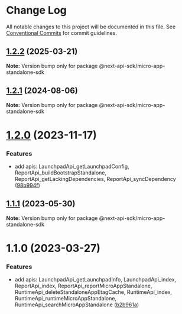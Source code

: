 # Change Log

All notable changes to this project will be documented in this file.
See [Conventional Commits](https://conventionalcommits.org) for commit guidelines.

## [1.2.2](https://github.com/easyops-cn/next-api-sdk/compare/@next-api-sdk/micro-app-standalone-sdk@1.2.1...@next-api-sdk/micro-app-standalone-sdk@1.2.2) (2025-03-21)

**Note:** Version bump only for package @next-api-sdk/micro-app-standalone-sdk





## [1.2.1](https://github.com/easyops-cn/next-api-sdk/compare/@next-api-sdk/micro-app-standalone-sdk@1.2.0...@next-api-sdk/micro-app-standalone-sdk@1.2.1) (2024-08-06)

**Note:** Version bump only for package @next-api-sdk/micro-app-standalone-sdk





# [1.2.0](https://github.com/easyops-cn/next-api-sdk/compare/@next-api-sdk/micro-app-standalone-sdk@1.1.1...@next-api-sdk/micro-app-standalone-sdk@1.2.0) (2023-11-17)

### Features

- add apis: LaunchpadApi_getLaunchpadConfig, ReportApi_buildBootstrapStandalone, ReportApi_getLackingDependencies, ReportApi_syncDependency ([98b994f](https://github.com/easyops-cn/next-api-sdk/commit/98b994f1bb27958145bcd5c954a75247669c0151))

## [1.1.1](https://github.com/easyops-cn/next-api-sdk/compare/@next-api-sdk/micro-app-standalone-sdk@1.1.0...@next-api-sdk/micro-app-standalone-sdk@1.1.1) (2023-05-30)

**Note:** Version bump only for package @next-api-sdk/micro-app-standalone-sdk

# 1.1.0 (2023-03-27)

### Features

- add apis: LaunchpadApi_getLaunchpadInfo, LaunchpadApi_index, ReportApi_index, ReportApi_reportMicroAppStandalone, RuntimeApi_deleteStandaloneAppEtagCache, RuntimeApi_index, RuntimeApi_runtimeMicroAppStandalone, RuntimeApi_searchMicroAppStandalone ([b2b961a](https://github.com/easyops-cn/next-api-sdk/commit/b2b961a6f2a0beb96ac07e1e5b1c5b4f0ec272cb))
